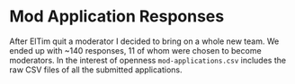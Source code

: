 # Mod Application Responses
After ElTim quit a moderator I decided to bring on a whole new team. We ended up with ~140 responses, 11 of whom were chosen to become moderators. In the interest of openness `mod-applications.csv` includes the raw CSV files of all the submitted applications.
